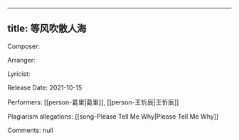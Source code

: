 
---
title: 等风吹散人海
---
Composer: 

Arranger: 

Lyricist: 

Release Date: 2021-10-15

Performers: [[person-葛里|葛里]], [[person-王忻辰|王忻辰]]

Plagiarism allegations:
[[song-Please Tell Me Why|Please Tell Me Why]]

Comments:
null
